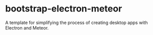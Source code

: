 # bootstrap-electron-meteor
A template for simplifying the process of creating desktop apps with Electron and Meteor.
